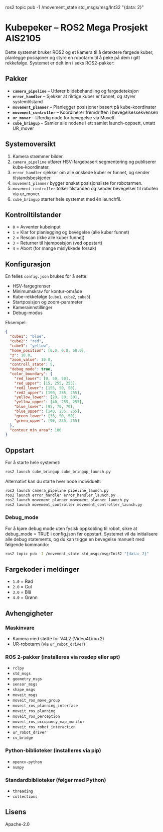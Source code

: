 ros2 topic pub -1 /movement_state std_msgs/msg/Int32 "{data: 2}"

# Kubepeker – ROS2 Mega Prosjekt AIS2105

Dette systemet bruker ROS2 og et kamera til å detektere fargede kuber, planlegge posisjoner og styre en robotarm til å peke på dem i gitt rekkefølge. Systemet er delt inn i seks ROS2-pakker:

## Pakker

- **`camera_pipeline`** – Utfører bildebehandling og fargedeteksjon
- **`error_handler`** – Sjekker at riktige kuber er funnet, og styrer systemtilstand
- **`movement_planner`** – Planlegger posisjoner basert på kube-koordinater
- **`movement_controller`** – Koordinerer fremdriften i bevegelsessekvensen 
- **`ur_mover`** – Uferdig node for bevegelse via MoveIt 
- **`cube_bringup`** – Samler alle nodene i ett samlet launch-oppsett, untatt UR_mover

## Systemoversikt

1. Kamera strømmer bilder.
2. `camera_pipeline` utfører HSV-fargebasert segmentering og publiserer kube-koordinater.
3. `error_handler` sjekker om alle ønskede kuber er funnet, og sender tilstandsbeskjeder.
4. `movement_planner` bygger ønsket posisjonsliste for robotarmen.
5. `movement_controller` tolker tilstanden og sender bevegelser til roboten via ur_mover.
6. `cube_bringup` starter hele systemet med én launchfil.

## Kontrolltilstander

- `0` = Avventer kubeinput
- `1` = Klar for planlegging og bevegelse (alle kuber funnet)
- `2` = Rescan (ikke alle kuber funnet)
- `3` = Returner til hjemposisjon (ved oppstart)
- `4` = Abort (for mange mislykkede forsøk)

## Konfigurasjon

En felles `config.json` brukes for å sette:
- HSV-fargegrenser
- Minimumskrav for kontur-område
- Kube-rekkefølge (`cube1`, `cube2`, `cube3`)
- Startposisjon og zoom-parameter
- Kamerainnstillinger
- Debug-modus

Eksempel:
```json
{
  "cube1": "blue",
  "cube2": "red",
  "cube3": "yellow",
  "home_position": [0.0, 0.0, 50.0],
  "z": 10.0,
  "zoom_value": 10.0,
  "controll_state": 5,
  "debug_mode": true,
  "color_boundary": {
    "red_lower": [0, 50, 50],
    "red_upper": [15, 255, 255],
    "red2_lower": [155, 50, 50],
    "red2_upper": [190, 255, 255],
    "yellow_lower": [20, 50, 50],
    "yellow_upper": [40, 255, 255],
    "blue_lower": [95, 70, 70],
    "blue_upper": [140, 255, 255],
    "green_lower": [35, 50, 50],
    "green_upper": [90, 255, 255]
  },
  "contour_min_area": 100
}
```

## Oppstart

For å starte hele systemet:

```bash
ros2 launch cube_bringup cube_bringup_launch.py
```

Alternativt kan du starte hver node individuelt:

```bash
ros2 launch camera_pipeline pipeline_launch.py
ros2 launch error_handler error_handler_launch.py
ros2 launch movement_planner movement_planner_launch.py
ros2 launch movement_controller movement_controller_launch.py
```

### Debug_mode

For å kjøre debug mode uten fysisk oppkobling til robot, sikre at debug_mode = TRUE i config.json før oppstart. Systemet vil da initialisere alle debug statements, og du kan trigge en bevegelse manuelt med følgende kommando:

```bash
ros2 topic pub -1 /movement_state std_msgs/msg/Int32 "{data: 2}"
```

## Fargekoder i meldinger

- `1.0` = Rød
- `2.0` = Gul
- `3.0` = Blå
- `4.0` = Grønn

## Avhengigheter

### Maskinvare
- Kamera med støtte for V4L2 (Video4Linux2)
- UR-robotarm (via `ur_robot_driver`)

### ROS 2-pakker (installeres via rosdep eller apt)
- `rclpy`
- `std_msgs`
- `geometry_msgs`
- `sensor_msgs`
- `shape_msgs`
- `moveit_msgs`
- `moveit_ros_move_group`
- `moveit_ros_planning_interface`
- `moveit_ros_planning`
- `moveit_ros_perception`
- `moveit_ros_occupancy_map_monitor`
- `moveit_ros_robot_interaction`
- `ur_robot_driver`
- `cv_bridge`

### Python-biblioteker (installeres via pip)
- `opencv-python`
- `numpy`

### Standardbiblioteker (følger med Python)
- `threading`
- `collections`


## Lisens

Apache-2.0
